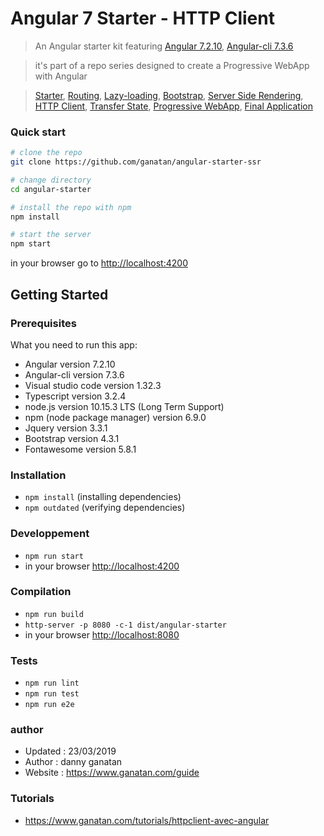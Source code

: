 # Angular 7 Starter - HTTP Client


> An Angular starter kit featuring [Angular 7.2.10](https://angular.io), [Angular-cli 7.3.6](https://cli.angular.io/)

> it's part of a repo series designed to create a Progressive WebApp with Angular

> [Starter](https://github.com/ganatan/angular-starter),
[Routing](https://github.com/ganatan/angular-starter-routing),
[Lazy-loading](https://github.com/ganatan/angular-starter-lazy),
[Bootstrap](https://github.com/ganatan/angular-starter-bootstrap),
[Server Side Rendering](https://github.com/ganatan/angular-starter-ssr),
[HTTP Client](https://github.com/ganatan/angular-starter-httpclient),
[Transfer State](https://github.com/ganatan/angular-starter-transferstate),
[Progressive WebApp](https://github.com/ganatan/angular-starter-pwa),
[Final Application](https://github.com/ganatan/angular-webapp)

### Quick start

```bash
# clone the repo
git clone https://github.com/ganatan/angular-starter-ssr

# change directory
cd angular-starter

# install the repo with npm
npm install

# start the server
npm start

```
in your browser go to [http://localhost:4200](http://localhost:4200) 


## Getting Started

### Prerequisites
What you need to run this app:
* Angular version 7.2.10
* Angular-cli version 7.3.6
* Visual studio code version 1.32.3
* Typescript version 3.2.4
* node.js version 10.15.3 LTS (Long Term Support)
* npm (node package manager) version 6.9.0
* Jquery version 3.3.1
* Bootstrap version 4.3.1
* Fontawesome version 5.8.1


### Installation
* `npm install` (installing dependencies)
* `npm outdated` (verifying dependencies)

### Developpement
* `npm run start`
*  in your browser [http://localhost:4200](http://localhost:4200) 


### Compilation 
* `npm run build`
* `http-server -p 8080 -c-1 dist/angular-starter`
*  in your browser [http://localhost:8080](http://localhost:8080) 

### Tests
* `npm run lint`
* `npm run test`
* `npm run e2e`

### author
* Updated : 23/03/2019
* Author  : danny ganatan
* Website : https://www.ganatan.com/guide

### Tutorials
* https://www.ganatan.com/tutorials/httpclient-avec-angular
